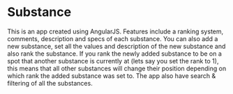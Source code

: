 # Substance

This is an app created using AngularJS. Features include a ranking system, comments, description and specs of each substance. You can also add a new substance, set all the values and description of the new substance and also rank the substance. If you rank the newly added substance to be on a spot that another substance is currently at (lets say you set the rank to 1), this means that all other substances will change their position depending on which rank the added substance was set to. The app also have search & filtering of all the substances.
